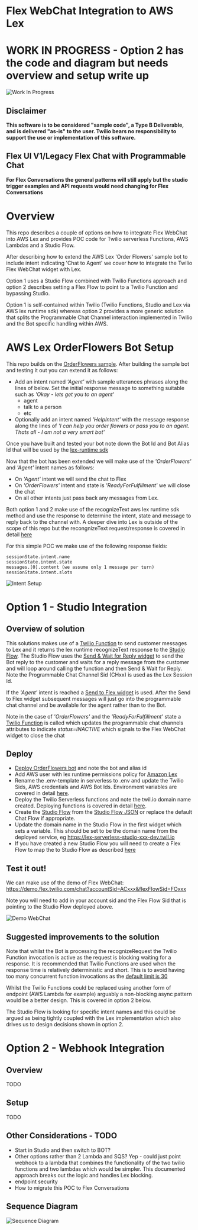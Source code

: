 # Flex WebChat Integration to AWS Lex

# WORK IN PROGRESS - Option 2 has the code and diagram but needs overview and setup write up

![Work In Progress](readme-images/WorkInProgress.png)

## Disclaimer

**This software is to be considered "sample code", a Type B Deliverable, and is delivered "as-is" to the user. Twilio bears no responsibility to support the use or implementation of this software.**

## Flex UI V1/Legacy Flex Chat with Programmable Chat

**For Flex Conversations the general patterns will still apply but the studio trigger examples and API requests would need changing for Flex Conversations**

# Overview

This repo describes a couple of options on how to integrate Flex WebChat into AWS Lex and provides POC code for Twilio serverless Functions, AWS Lambdas and a Studio Flow.

After describing how to extend the AWS Lex 'Order Flowers' sample bot to include intent indicating 'Chat to Agent' we cover how to integrate the Twilio Flex WebChat widget with Lex.

Option 1 uses a Studio Flow combined with Twilio Functions approach and option 2 describes setting a Flex Flow to point to a Twilio Function and bypassing Studio.

Option 1 is self-contained within Twilio (Twilio Functions, Studio and Lex via AWS lex runtime sdk) whereas option 2 provides a more generic solution that splits the Programmable Chat Channel interaction implemented in Twilio and the Bot specific handling within AWS.

# AWS Lex OrderFlowers Bot Setup

This repo builds on the [OrderFlowers sample](https://docs.aws.amazon.com/lex/latest/dg/gs-bp.html). After building the sample bot and testing it out you can extend it as follows:

- Add an intent named _'Agent'_ with sample utterances phrases along the lines of below. Set the initial response message to something suitable such as _'Okay - lets get you to an agent'_
  - agent
  - talk to a person
  - etc
- Optionally add an intent named _'HelpIntent'_ with the message response along the lines of _'I can help you order flowers or pass you to an agent. Thats all - I am not a very smart bot'_

Once you have built and tested your bot note down the Bot Id and Bot Alias Id that will be used by the [lex-runtime sdk](https://docs.aws.amazon.com/AWSJavaScriptSDK/latest/AWS/LexRuntimeV2.html)

Now that the bot has been extended we will make use of the _'OrderFlowers'_ and _'Agent'_ intent names as follows:

- On _'Agent'_ intent we will send the chat to Flex
- On _'OrderFlowers'_ intent and state is _'ReadyForFulfillment'_ we will close the chat
- On all other intents just pass back any messages from Lex.

Both option 1 and 2 make use of the recognizeText aws lex runtime sdk method and use the response to determine the intent, state and message to reply back to the channel with.
A deeper dive into Lex is outside of the scope of this repo but the recongnizeText request/response is covered in detail [here](<(https://docs.aws.amazon.com/AWSJavaScriptSDK/latest/AWS/LexRuntimeV2.html#recognizeText-property)>)

For this simple POC we make use of the following response fields:

```
sessionState.intent.name
sessionState.intent.state
messages.[0].content (we assume only 1 message per turn)
sessionState.intent.slots
```

![Intent Setup](readme-images/Intents.png)

# Option 1 - Studio Integration

## Overview of solution

This solutions makes use of a [Twilio Function](studio-approach/serverless/functions/handleMessagesForBot.protected.js) to send customer messages to Lex and it returns the lex runtime recognizeText response to the [Studio Flow](studio-approach/studio-flow/studio-flow.json). The Studio Flow uses the [Send & Wait for Reply widget](https://www.twilio.com/docs/studio/widget-library/send-wait-reply) to send the Bot reply to the customer and waits for a reply message from the customer and will loop around calling the function and then Send & Wait for Reply. Note the Programmable Chat Channel Sid (CHxx) is used as the Lex Session Id.

If the _'Agent'_ intent is reached a [Send to Flex widget](https://www.twilio.com/docs/studio/widget-library/send-flex) is used. After the Send to Flex widget subsequent messages will just go into the programmable chat channel and be available for the agent rather than to the Bot.

Note in the case of _'OrderFlowers'_ and the _'ReadyForFulfillment'_ state a [Twilio Function](studio-approach/serverless//functions/readyForFulfillment.protected.js) is called which updates the programmable chat channels attributes to indicate _status=INACTIVE_ which signals to the Flex WebChat widget to close the chat

## Deploy

- [Deploy OrderFlowers bot](https://docs.aws.amazon.com/lexv2/latest/dg/aliases.html) and note the bot and alias id
- Add AWS user with lex runtime permissions policy for [Amazon Lex](https://docs.aws.amazon.com/lex/latest/dg/security-iam-awsmanpol.html)
- Rename the .env-template in serverless to .env and update the Twilio Sids, AWS credentials and AWS Bot Ids. Environment variables are covered in detail [here](https://www.twilio.com/docs/labs/serverless-toolkit/developing#environment-variables).
- Deploy the Twilio Serverless functions and note the twil.io domain name created. Deploying functions is covered in detail [here](https://www.twilio.com/docs/labs/serverless-toolkit/deploying).
- Create the [Studio Flow](https://www.twilio.com/docs/studio/user-guide/get-started#create-a-flow) from the [Studio Flow JSON](studio-approach/studio-flow/studio-flow.json) or replace the default Chat Flow if appropriate.
- Update the domain name in the Studio Flow in the first widget which sets a variable. This should be set to be the domain name from the deployed service, eg https://lex-serverless-studio-xxx-dev.twil.io
- If you have created a new Studio Flow you will need to create a Flex Flow to map the to Studio Flow as described [here](https://www.twilio.com/docs/flex/developer/messaging/manage-flows)

## Test it out!

We can make use of the demo of Flex WebChat:
https://demo.flex.twilio.com/chat?accountSid=ACxxx&flexFlowSid=FOxxx

Note you will need to add in your account sid and the Flex Flow Sid that is pointing to the Studio Flow deployed above.

![Demo WebChat](readme-images/DemoWebChat.png)

## Suggested improvements to the solution

Note that whilst the Bot is processing the recognizeRequest the Twilio Function invocation is active as the request is blocking waiting for a response. It is recommended that Twilio Functions are used when the response time is relatively deterministic and short. This is to avoid having too many concurrent function invocations as the [default limit is 30](https://www.twilio.com/docs/serverless/api#limits)

Whilst the Twilio Functions could be replaced using another form of endpoint (AWS Lambda for example) arguably a non-blocking async pattern would be a better design. This is covered in option 2 below.

The Studio Flow is looking for specific intent names and this could be argued as being tightly coupled with the Lex implementation which also drives us to design decisions shown in option 2.

# Option 2 - Webhook Integration

## Overview

TODO

## Setup

TODO

## Other Considerations - TODO

- Start in Studio and then switch to BOT?
- Other options rather than 2 Lambda and SQS? Yep - could just point webhook to a lambda that combines the functionality of the two twilio functions and two lambdas which would be simpler. This documented approach breaks out the logic and handles Lex blocking.
- endpoint security
- How to migrate this POC to Flex Conversations

## Sequence Diagram

![Sequence Diagram](readme-images/Flex-WebChat-Lex-Integration.png)
